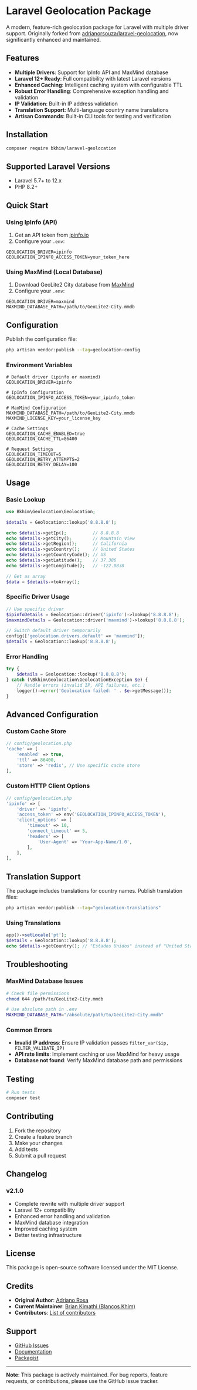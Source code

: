 # Laravel Geolocation Package

A modern, feature-rich geolocation package for Laravel with multiple driver support. Originally forked from [adrianorsouza/laravel-geolocation](https://github.com/adrianorsouza/laravel-geolocation), now significantly enhanced and maintained.

## Features

- **Multiple Drivers**: Support for IpInfo API and MaxMind database
- **Laravel 12+ Ready**: Full compatibility with latest Laravel versions
- **Enhanced Caching**: Intelligent caching system with configurable TTL
- **Robust Error Handling**: Comprehensive exception handling and validation
- **IP Validation**: Built-in IP address validation
- **Translation Support**: Multi-language country name translations
- **Artisan Commands**: Built-in CLI tools for testing and verification

## Installation

```bash
composer require bkhim/laravel-geolocation
```

## Supported Laravel Versions

- Laravel 5.7+ to 12.x
- PHP 8.2+

## Quick Start

### Using IpInfo (API)

1. Get an API token from [ipinfo.io](https://ipinfo.io/account/token)
2. Configure your `.env`:
```env
GEOLOCATION_DRIVER=ipinfo
GEOLOCATION_IPINFO_ACCESS_TOKEN=your_token_here
```

### Using MaxMind (Local Database)

1. Download GeoLite2 City database from [MaxMind](https://dev.maxmind.com/geoip/geolite2-free-geolocation-data)
2. Configure your `.env`:
```env
GEOLOCATION_DRIVER=maxmind
MAXMIND_DATABASE_PATH=/path/to/GeoLite2-City.mmdb
```

## Configuration

Publish the configuration file:

```bash
php artisan vendor:publish --tag=geolocation-config
```

### Environment Variables

```env
# Default driver (ipinfo or maxmind)
GEOLOCATION_DRIVER=ipinfo

# IpInfo Configuration
GEOLOCATION_IPINFO_ACCESS_TOKEN=your_ipinfo_token

# MaxMind Configuration
MAXMIND_DATABASE_PATH=/path/to/GeoLite2-City.mmdb
MAXMIND_LICENSE_KEY=your_license_key

# Cache Settings
GEOLOCATION_CACHE_ENABLED=true
GEOLOCATION_CACHE_TTL=86400

# Request Settings
GEOLOCATION_TIMEOUT=5
GEOLOCATION_RETRY_ATTEMPTS=2
GEOLOCATION_RETRY_DELAY=100
```

## Usage

### Basic Lookup

```php
use Bkhim\Geolocation\Geolocation;

$details = Geolocation::lookup('8.8.8.8');

echo $details->getIp();          // 8.8.8.8
echo $details->getCity();        // Mountain View
echo $details->getRegion();      // California
echo $details->getCountry();     // United States
echo $details->getCountryCode(); // US
echo $details->getLatitude();    // 37.386
echo $details->getLongitude();   // -122.0838

// Get as array
$data = $details->toArray();
```

### Specific Driver Usage

```php
// Use specific driver
$ipinfoDetails = Geolocation::driver('ipinfo')->lookup('8.8.8.8');
$maxmindDetails = Geolocation::driver('maxmind')->lookup('8.8.8.8');

// Switch default driver temporarily
config(['geolocation.drivers.default' => 'maxmind']);
$details = Geolocation::lookup('8.8.8.8');
```

### Error Handling

```php
try {
    $details = Geolocation::lookup('8.8.8.8');
} catch (\Bkhim\Geolocation\GeolocationException $e) {
    // Handle errors (invalid IP, API failures, etc.)
    logger()->error('Geolocation failed: ' . $e->getMessage());
}
```

## Advanced Configuration

### Custom Cache Store

```php
// config/geolocation.php
'cache' => [
    'enabled' => true,
    'ttl' => 86400,
    'store' => 'redis', // Use specific cache store
],
```

### Custom HTTP Client Options

```php
// config/geolocation.php
'ipinfo' => [
    'driver' => 'ipinfo',
    'access_token' => env('GEOLOCATION_IPINFO_ACCESS_TOKEN'),
    'client_options' => [
        'timeout' => 10,
        'connect_timeout' => 5,
        'headers' => [
            'User-Agent' => 'Your-App-Name/1.0',
        ],
    ],
],
```

## Translation Support

The package includes translations for country names. Publish translation files:

```bash
php artisan vendor:publish --tag="geolocation-translations"
```

### Using Translations

```php
app()->setLocale('pt');
$details = Geolocation::lookup('8.8.8.8');
echo $details->getCountry(); // "Estados Unidos" instead of "United States"
```

## Troubleshooting

### MaxMind Database Issues

```bash
# Check file permissions
chmod 644 /path/to/GeoLite2-City.mmdb

# Use absolute path in .env
MAXMIND_DATABASE_PATH="/absolute/path/to/GeoLite2-City.mmdb"
```

### Common Errors

- **Invalid IP address**: Ensure IP validation passes `filter_var($ip, FILTER_VALIDATE_IP)`
- **API rate limits**: Implement caching or use MaxMind for heavy usage
- **Database not found**: Verify MaxMind database path and permissions

## Testing

```bash
# Run tests
composer test

```

## Contributing

1. Fork the repository
2. Create a feature branch
3. Make your changes
4. Add tests
5. Submit a pull request

## Changelog

### v2.1.0
- Complete rewrite with multiple driver support
- Laravel 12+ compatibility
- Enhanced error handling and validation
- MaxMind database integration
- Improved caching system
- Better testing infrastructure

## License

This package is open-source software licensed under the MIT License.

## Credits

- **Original Author**: [Adriano Rosa](https://github.com/adrianorsouza)
- **Current Maintainer**: [Brian Kimathi (Blancos Khim)](https://github.com/bkhim)
- **Contributors**: [List of contributors](https://github.com/bkhim/laravel-geolocation/graphs/contributors)

## Support

- [GitHub Issues](https://github.com/bkhim/laravel-geolocation/issues)
- [Documentation](https://github.com/bkhim/laravel-geolocation/wiki)
- [Packagist](https://packagist.org/packages/bkhim/laravel-geolocation)

---

**Note**: This package is actively maintained. For bug reports, feature requests, or contributions, please use the GitHub issue tracker.
